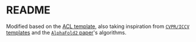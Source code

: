 # README

Modified based on the [ACL template](https://github.com/acl-org/ACLPUB/tree/master/templates), also taking inspiration
from [`CVPR/ICCV` templates](https://cvpr2022.thecvf.com/author-guidelines) and the [`AlphaFold2` paper](https://www.nature.com/articles/s41586-021-03819-2)'s algorithms.



